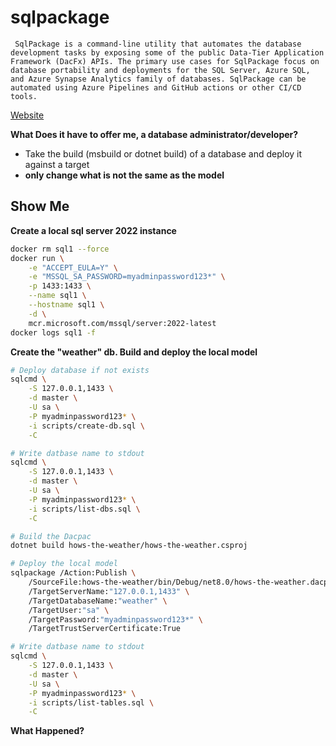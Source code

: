 # sqlpackage

```
 SqlPackage is a command-line utility that automates the database development tasks by exposing some of the public Data-Tier Application Framework (DacFx) APIs. The primary use cases for SqlPackage focus on database portability and deployments for the SQL Server, Azure SQL, and Azure Synapse Analytics family of databases. SqlPackage can be automated using Azure Pipelines and GitHub actions or other CI/CD tools.
```

[Website](https://learn.microsoft.com/en-us/sql/tools/sqlpackage/sqlpackage?view=sql-server-ver17)

**What Does it have to offer me, a database administrator/developer?**
- Take the build (msbuild or dotnet build) of a database and deploy it against a target
- **only change what is not the same as the model**

## Show Me
**Create a local sql server 2022 instance**
```bash
docker rm sql1 --force
docker run \
    -e "ACCEPT_EULA=Y" \
    -e "MSSQL_SA_PASSWORD=myadminpassword123*" \
    -p 1433:1433 \
    --name sql1 \
    --hostname sql1 \
    -d \
    mcr.microsoft.com/mssql/server:2022-latest
docker logs sql1 -f
```

**Create the "weather" db. Build and deploy the local model**
```bash
# Deploy database if not exists
sqlcmd \
    -S 127.0.0.1,1433 \
    -d master \
    -U sa \
    -P myadminpassword123* \
    -i scripts/create-db.sql \
    -C

# Write datbase name to stdout
sqlcmd \
    -S 127.0.0.1,1433 \
    -d master \
    -U sa \
    -P myadminpassword123* \
    -i scripts/list-dbs.sql \
    -C

# Build the Dacpac
dotnet build hows-the-weather/hows-the-weather.csproj

# Deploy the local model
sqlpackage /Action:Publish \
    /SourceFile:hows-the-weather/bin/Debug/net8.0/hows-the-weather.dacpac \
    /TargetServerName:"127.0.0.1,1433" \
    /TargetDatabaseName:"weather" \
    /TargetUser:"sa" \
    /TargetPassword:"myadminpassword123*" \
    /TargetTrustServerCertificate:True

# Write datbase name to stdout
sqlcmd \
    -S 127.0.0.1,1433 \
    -d master \
    -U sa \
    -P myadminpassword123* \
    -i scripts/list-tables.sql \
    -C
```

**What Happened?**